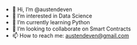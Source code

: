 - 👋 Hi, I’m @austendeven
- 👀 I’m interested in Data Science
- 🌱 I’m currently learning Python
- 💞️ I’m looking to collaborate on Smart Contracts
- 📫 How to reach me: austendeven@gmail.com

<!---
austendeven/austendeven is a ✨ special ✨ repository because its `README.md` (this file) appears on your GitHub profile.
You can click the Preview link to take a look at your changes.
--->
